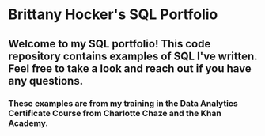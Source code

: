 # Brittany Hocker's SQL Portfolio

## Welcome to my SQL portfolio! This code repository contains examples of SQL I've written. Feel free to take a look and reach out if you have any questions.

### These examples are from my training in the Data Analytics Certificate Course from Charlotte Chaze and the Khan Academy.
